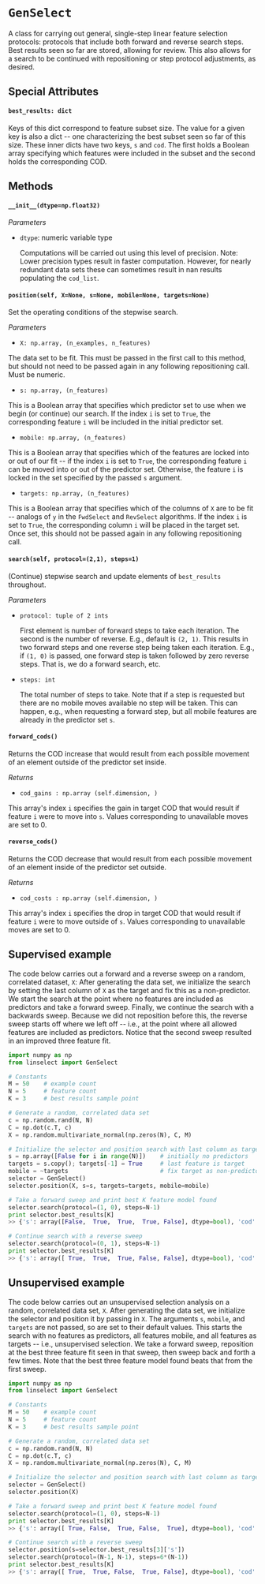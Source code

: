 # `GenSelect` 

A class for carrying out general, single-step linear feature selection
protocols: protocols that include both forward and reverse search steps.  Best
results seen so far are stored, allowing for review.  This also allows for a
search to be continued with repositioning or step protocol adjustments, as
desired.

## Special Attributes
#### `best_results: dict`
Keys of this dict correspond to feature subset size.  The value for a given key
is also a dict -- one characterizing the best subset seen so far of this size.
These inner dicts have two keys, `s` and `cod`.  The first holds a Boolean array
specifying which features were included in the subset and the second holds the
corresponding COD.

## Methods
#### `__init__(dtype=np.float32)`
  *Parameters*

  * `dtype`: numeric variable type
  
    Computations will be carried out using this level of precision. Note: Lower
    precision types result in faster computation. However, for nearly redundant
    data sets these can sometimes result in nan results populating the
    `cod_list`.

#### `position(self, X=None, s=None, mobile=None, targets=None)`

Set the operating conditions of the stepwise search.

*Parameters*
  
 *  `X: np.array, (n_examples, n_features)`

 The data set to be fit.  This must be passed in the first call to this
 method, but should not need to be passed again in any following repositioning
 call.  Must be numeric.

 *  `s: np.array, (n_features)`

 This is a Boolean array that specifies which predictor set to use when we
 begin (or continue) our search.  If the index `i` is set to `True`, the
 corresponding feature `i` will be included in the initial predictor set.

 *  `mobile: np.array, (n_features)`

 This is a Boolean array that specifies which of the features are locked into
 or out of our fit -- if the index `i` is set to `True`, the corresponding
 feature `i` can be moved into or out of the predictor set.  Otherwise, the
 feature `i` is locked in the set specified by the passed `s` argument.


 * `targets: np.array, (n_features)`

 This is a Boolean array that specifies which of the columns of `X` are to be
 fit -- analogs of `y` in the `FwdSelect` and `RevSelect` algorithms.  If the
 index `i` is set to `True`, the corresponding column `i` will be placed in the
 target set.  Once set, this should not be passed again in any following
 repositioning call.

#### `search(self, protocol=(2,1), steps=1)`

(Continue) stepwise search and update elements of `best_results` throughout. 

  *Parameters*

  * `protocol: tuple of 2 ints`

    First element is number of forward steps to take each iteration.  The
    second is the number of reverse.  E.g., default is `(2, 1)`.  This results
    in two forward steps and one reverse step being taken each iteration.
    E.g., if `(1, 0)` is passed, one forward step is taken followed by zero
    reverse steps.  That is, we do a forward search, etc.

  * `steps: int`

    The total number of steps to take.  Note that if a step is
    requested but there are no mobile moves available no step will be
    taken.  This can happen, e.g., when requesting a forward step, but
    all mobile features are already in the predictor set `s`.

#### `forward_cods()`

Returns the COD increase that would result from each possible movement of an
element outside of the predictor set inside.

  *Returns*

  * `cod_gains : np.array (self.dimension, )`

 This array's index `i` specifies the gain in target COD that would result if
 feature `i` were to move into `s`.  Values corresponding to unavailable moves
 are set to 0.

#### `reverse_cods()`
Returns the COD decrease that would result from each possible movement of an
element inside of the predictor set outside.

  *Returns*

  * `cod_costs : np.array (self.dimension, )`


 This array's index `i` specifies the drop in target COD that would result if
 feature `i` were to move outside of `s`.  Values corresponding to unavailable
 moves are set to 0.

## Supervised example
The code below carries out a forward and a reverse sweep on a random,
correlated dataset, `X`:  After generating the data set, we initialize the
search by setting the last column of `X` as the target and fix this as a
non-predictor.  We start the search at the point where no features are
included as predictors and take a forward sweep.  Finally, we continue the
search with a backwards sweep.  Because we did not reposition before this, the
reverse sweep starts off where we left off -- i.e., at the point where all
allowed features are included as predictors. Notice that the second sweep
resulted in an improved three feature fit.

```python
import numpy as np
from linselect import GenSelect

# Constants
M = 50    # example count 
N = 5     # feature count 
K = 3     # best results sample point

# Generate a random, correlated data set
c = np.random.rand(N, N)
C = np.dot(c.T, c)
X = np.random.multivariate_normal(np.zeros(N), C, M)

# Initialize the selector and position search with last column as target.
s = np.array([False for i in range(N)])    # initially no predictors
targets = s.copy(); targets[-1] = True     # last feature is target
mobile = ~targets                          # fix target as non-predictor
selector = GenSelect()
selector.position(X, s=s, targets=targets, mobile=mobile)

# Take a forward sweep and print best K feature model found
selector.search(protocol=(1, 0), steps=N-1)
print selector.best_results[K]
>> {'s': array([False,  True,  True,  True, False], dtype=bool), 'cod': 0.912}

# Continue search with a reverse sweep
selector.search(protocol=(0, 1), steps=N-1)
print selector.best_results[K]
>> {'s': array([ True,  True,  True, False, False], dtype=bool), 'cod': 0.914}
```

## Unsupervised example
The code below carries out an unsupervised selection analysis on a random,
correlated data set, `X`.  After generating the data set, we initialize the
selector and position it by passing in `X`.  The arguments `s`, `mobile`, and
`targets` are not passed, so are set to their default values.  This starts the
search with no features as predictors, all features mobile, and all features
as targets -- i.e., unsupervised selection.  We take a forward sweep,
reposition at the best three feature fit seen in that sweep, then sweep back
and forth a few times.  Note that the best three feature model found beats
that from the first sweep.

```python
import numpy as np
from linselect import GenSelect

# Constants
M = 50    # example count 
N = 5     # feature count 
K = 3     # best results sample point

# Generate a random, correlated data set
c = np.random.rand(N, N)
C = np.dot(c.T, c)
X = np.random.multivariate_normal(np.zeros(N), C, M)

# Initialize the selector and position search with last column as target.
selector = GenSelect()
selector.position(X)

# Take a forward sweep and print best K feature model found
selector.search(protocol=(1, 0), steps=N-1)
print selector.best_results[K]
>> {'s': array([ True, False,  True, False,  True], dtype=bool), 'cod': 4.89}

# Continue search with a reverse sweep
selector.position(s=selector.best_results[3]['s'])
selector.search(protocol=(N-1, N-1), steps=6*(N-1))
print selector.best_results[K]
>> {'s': array([ True,  True, False,  True, False], dtype=bool), 'cod': 4.95}
```


